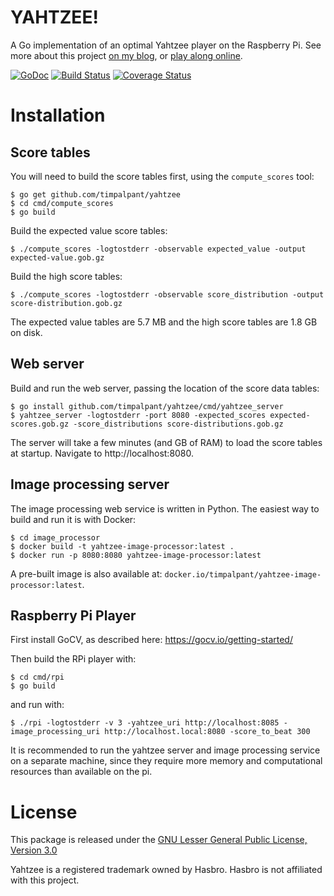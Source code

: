YAHTZEE!
========

A Go implementation of an optimal Yahtzee player on the Raspberry Pi. See more about this project [on my blog](https://tim.palpant.us), or [play along online](https://tim.palpant.us/yahtzee).

[![GoDoc](https://godoc.org/github.com/timpalpant/yahtzee?status.svg)](http://godoc.org/github.com/timpalpant/yahtzee)
[![Build Status](https://travis-ci.org/timpalpant/yahtzee.svg?branch=master)](https://travis-ci.org/timpalpant/yahtzee)
[![Coverage Status](https://coveralls.io/repos/timpalpant/yahtzee/badge.svg?branch=master&service=github)](https://coveralls.io/github/timpalpant/yahtzee?branch=master)

Installation
============

Score tables
------------

You will need to build the score tables first, using the `compute_scores` tool:

```
$ go get github.com/timpalpant/yahtzee
$ cd cmd/compute_scores
$ go build
```

Build the expected value score tables:

```
$ ./compute_scores -logtostderr -observable expected_value -output expected-value.gob.gz
```

Build the high score tables:

```
$ ./compute_scores -logtostderr -observable score_distribution -output score-distribution.gob.gz
```

The expected value tables are 5.7 MB and the high score tables are 1.8 GB on disk.

Web server
----------

Build and run the web server, passing the location of the score data tables:

```
$ go install github.com/timpalpant/yahtzee/cmd/yahtzee_server
$ yahtzee_server -logtostderr -port 8080 -expected_scores expected-scores.gob.gz -score_distributions score-distributions.gob.gz
```

The server will take a few minutes (and GB of RAM) to load the score tables at startup. Navigate to http://localhost:8080.

Image processing server
-----------------------

The image processing web service is written in Python. The easiest way to build and run it is with Docker:

```
$ cd image_processor
$ docker build -t yahtzee-image-processor:latest .
$ docker run -p 8080:8080 yahtzee-image-processor:latest
```

A pre-built image is also available at: `docker.io/timpalpant/yahtzee-image-processor:latest`.

Raspberry Pi Player
-------------------

First install GoCV, as described here: https://gocv.io/getting-started/

Then build the RPi player with:

```
$ cd cmd/rpi
$ go build
```

and run with:

```
$ ./rpi -logtostderr -v 3 -yahtzee_uri http://localhost:8085 -image_processing_uri http://localhost.local:8080 -score_to_beat 300
```

It is recommended to run the yahtzee server and image processing service on a separate machine,
since they require more memory and computational resources than available on the pi.

License
=======

This package is released under the [GNU Lesser General Public License, Version 3.0](https://www.gnu.org/licenses/lgpl-3.0.en.html)

Yahtzee is a registered trademark owned by Hasbro. Hasbro is not affiliated with this project.
